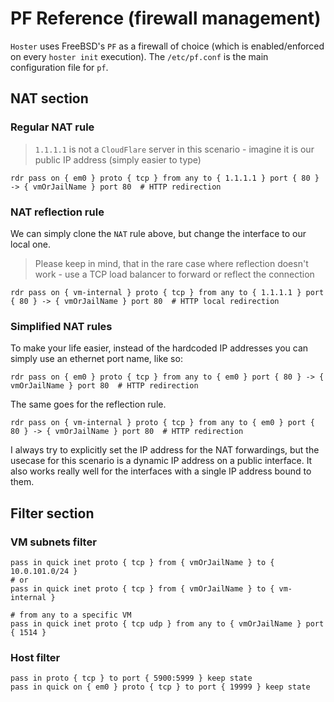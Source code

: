 # PF Reference (firewall management)

`Hoster` uses FreeBSD's `PF` as a firewall of choice (which is enabled/enforced on every `hoster init` execution).
The `/etc/pf.conf` is the main configuration file for `pf`.

## NAT section

### Regular NAT rule

> `1.1.1.1` is not a `CloudFlare` server in this scenario - imagine it is our public IP address (simply easier to type)

```pf
rdr pass on { em0 } proto { tcp } from any to { 1.1.1.1 } port { 80 } -> { vmOrJailName } port 80  # HTTP redirection
```

### NAT reflection rule

We can simply clone the `NAT` rule above, but change the interface to our local one.
> Please keep in mind, that in the rare case where reflection doesn't work - use a TCP load balancer to forward or reflect the connection

```pf
rdr pass on { vm-internal } proto { tcp } from any to { 1.1.1.1 } port { 80 } -> { vmOrJailName } port 80  # HTTP local redirection
```

### Simplified NAT rules

To make your life easier, instead of the hardcoded IP addresses you can simply use an ethernet port name, like so:

```pf
rdr pass on { em0 } proto { tcp } from any to { em0 } port { 80 } -> { vmOrJailName } port 80  # HTTP redirection
```

The same goes for the reflection rule.

```pf
rdr pass on { vm-internal } proto { tcp } from any to { em0 } port { 80 } -> { vmOrJailName } port 80  # HTTP redirection
```

I always try to explicitly set the IP address for the NAT forwardings, but the usecase for this scenario is a dynamic IP address on a public interface.
It also works really well for the interfaces with a single IP address bound to them.

## Filter section

### VM subnets filter

```pf
pass in quick inet proto { tcp } from { vmOrJailName } to { 10.0.101.0/24 }
# or
pass in quick inet proto { tcp } from { vmOrJailName } to { vm-internal }

# from any to a specific VM
pass in quick inet proto { tcp udp } from any to { vmOrJailName } port { 1514 }
```

### Host filter

```pf
pass in proto { tcp } to port { 5900:5999 } keep state
pass in quick on { em0 } proto { tcp } to port { 19999 } keep state
```
